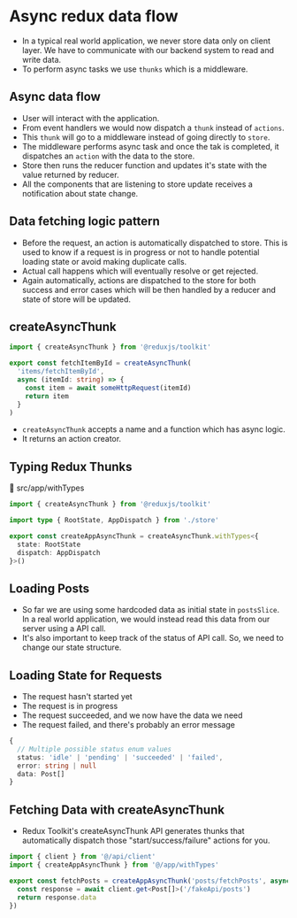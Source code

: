 # Async redux data flow

- In a typical real world application, we never store data only on client layer. We have to communicate with our backend system to read and write data.
- To perform async tasks we use `thunks` which is a middleware.


## Async data flow

- User will interact with the application.
- From event handlers we would now dispatch a `thunk` instead of `actions`.
- This `thunk` will go to a middleware instead of going directly to `store`.
- The middleware performs async task and once the tak is completed, it dispatches an `action` with the data to the store.
- Store then runs the reducer function and updates it's state with the value returned by reducer.
- All the components that are listening to store update receives a notification about state change.


## Data fetching logic pattern

- Before the request, an action is automatically dispatched to store. This is used to know if a request is in progress or not to handle potential loading state or avoid making duplicate calls.
- Actual call happens which will eventually resolve or get rejected.
- Again automatically, actions are dispatched to the store for both success and error cases which will be then handled by a reducer and state of store will be updated.


## createAsyncThunk

```ts
import { createAsyncThunk } from '@reduxjs/toolkit'

export const fetchItemById = createAsyncThunk(
  'items/fetchItemById',
  async (itemId: string) => {
    const item = await someHttpRequest(itemId)
    return item
  }
)
```

- `createAsyncThunk` accepts a name and a function which has async logic.
- It returns an action creator.


## Typing Redux Thunks


📁 src/app/withTypes

```ts
import { createAsyncThunk } from '@reduxjs/toolkit'

import type { RootState, AppDispatch } from './store'

export const createAppAsyncThunk = createAsyncThunk.withTypes<{
  state: RootState
  dispatch: AppDispatch
}>()

```



## Loading Posts

- So far we are using some hardcoded data as initial state in `postsSlice`. In a real world application, we would instead read this data from our server using a API call.
- It's also important to keep track of the status of API call. So, we need to change our state structure.


## Loading State for Requests

- The request hasn't started yet
- The request is in progress
- The request succeeded, and we now have the data we need
- The request failed, and there's probably an error message

```ts
{
  // Multiple possible status enum values
  status: 'idle' | 'pending' | 'succeeded' | 'failed',
  error: string | null
  data: Post[]
}
```


## Fetching Data with createAsyncThunk

- Redux Toolkit's createAsyncThunk API generates thunks that automatically dispatch those "start/success/failure" actions for you.

```ts
import { client } from '@/api/client'
import { createAppAsyncThunk } from '@/app/withTypes'

export const fetchPosts = createAppAsyncThunk('posts/fetchPosts', async () => {
  const response = await client.get<Post[]>('/fakeApi/posts')
  return response.data
})
```
